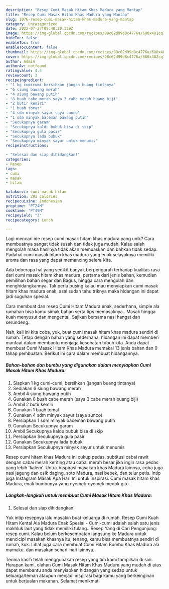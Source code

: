 ```yaml
---
description: "Resep Cumi Masak Hitam Khas Madura yang Mantap"
title: "Resep Cumi Masak Hitam Khas Madura yang Mantap"
slug: 1076-resep-cumi-masak-hitam-khas-madura-yang-mantap
category: Uncategorized
date: 2022-07-27T09:40:20.339Z
image: https://img-global.cpcdn.com/recipes/98c62d99d8c4776a/680x482cq70/cumi-masak-hitam-khas-madura-foto-resep-utama.jpg
hideToc: false
enableToc: true
enableTocContent: false
thumbnail: https://img-global.cpcdn.com/recipes/98c62d99d8c4776a/680x482cq70/cumi-masak-hitam-khas-madura-foto-resep-utama.jpg
cover: https://img-global.cpcdn.com/recipes/98c62d99d8c4776a/680x482cq70/cumi-masak-hitam-khas-madura-foto-resep-utama.jpg
author: Admin
authorAv: notfound
ratingvalue: 4.4
reviewcount: 3
recipeingredient:
- "1 kg cumicumi bersihkan jangan buang tintanya"
- "6 siung bawang merah"
- "4 siung bawang putih"
- "8 buah cabe merah saya 3 cabe merah buang biji"
- "2 butir kemiri"
- "1 buah tomat"
- "4 sdm minyak sayur saya sunco"
- "1 sdm minyak baceman bawang putih"
- "Secukupnya garam"
- "Secukupnya kaldu bubuk bisa di skip"
- "Secukupnya gula pasir"
- "Secukupnya lada bubuk"
- "Secukupnya minyak sayur untuk menumis"
recipeinstructions:

- "Selesai dan siap dihidangkan!"
categories:
- Resep
tags:
- cumi
- masak
- hitam

katakunci: cumi masak hitam 
nutrition: 291 calories
recipecuisine: Indonesian
preptime: "PT24M"
cooktime: "PT49M"
recipeyield: "3"
recipecategory: Lunch

---
```





Lagi mencari ide resep cumi masak hitam khas madura yang unik? Cara membuatnya sangat tidak susah dan tidak juga mudah. Kalau salah mengolah maka hasilnya tidak akan memuaskan dan bahkan tidak sedap. Padahal cumi masak hitam khas madura yang enak selayaknya memiliki aroma dan rasa yang dapat memancing selera Kita.





Ada beberapa hal yang sedikit banyak berpengaruh terhadap kualitas rasa dari cumi masak hitam khas madura, pertama dari jenis bahan, kemudian pemilihan bahan segar dan Bagus, hingga cara mengolah dan menghidangkannya. Tak perlu pusing kalau mau menyiapkan cumi masak hitam khas madura enak,      asal sudah tahu triknya maka hidangan ini dapat jadi suguhan spesial.














Cara membuat dan resep Cumi Hitam Madura enak, sederhana, simple ala rumahan bisa kamu simak bahan serta tips memasaknya.. Masak hingga kuah menyusut dan mengental. Sajikan bersama nasi hangat dan serundeng..






Nah, kali ini kita coba, yuk, buat cumi masak hitam khas madura sendiri di rumah. Tetap dengan bahan yang sederhana, hidangan ini dapat memberi manfaat dalam membantu menjaga kesehatan tubuh kita. Anda dapat membuat Cumi Masak Hitam Khas Madura memakai 13 jenis bahan dan 0 tahap pembuatan. Berikut ini cara dalam membuat hidangannya.

<!--inarticleads1-->

##### Bahan-bahan dan bumbu yang digunakan dalam menyiapkan Cumi Masak Hitam Khas Madura:

1. Siapkan 1 kg cumi-cumi, bersihkan (jangan buang tintanya)
1. Sediakan 6 siung bawang merah
1. Ambil 4 siung bawang putih
1. Gunakan 8 buah cabe merah (saya 3 cabe merah buang biji)
1. Ambil 2 butir kemiri
1. Gunakan 1 buah tomat
1. Gunakan 4 sdm minyak sayur (saya sunco)
1. Persiapkan 1 sdm minyak baceman bawang putih
1. Gunakan Secukupnya garam
1. Ambil Secukupnya kaldu bubuk bisa di skip
1. Persiapkan Secukupnya gula pasir
1. Gunakan Secukupnya lada bubuk
1. Persiapkan Secukupnya minyak sayur untuk menumis


Resep cumi hitam khas Madura ini cukup pedas, subtitusi cabai rawit dengan cabai merah keriting atau cabai merah besar jika ingin rasa pedas yang lebih &#39;kalem&#39;. Untuk inspirasi masakan khas Madura lainnya, coba juga nasi jagung dan osik daging, soto Madura, nasi bebek, dan telur petis. Intip juga Instagram Masak Apa Hari Ini untuk inspirasi. Cumi masak hitam khas Madura, enak bumbunya yang nyemek-nyemek medok gitu. 

<!--inarticleads2-->

##### Langkah-langkah untuk membuat Cumi Masak Hitam Khas Madura:


1. Selesai dan siap dihidangkan!

Yuk intip resepnya lalu masakin buat keluarga di rumah. Resep Cumi Kuah Hitam Kental Ala Madura Enak Spesial - Cumi-cumi adalah salah satu jenis makhluk laut yang tidak memiliki tulang.. Resep Yang di Cari Pengunjung: resep cumi. Kalau belum berkesempatan langsung ke Madura untuk mencicipi masakan khasnya itu, tenang, kamu bisa membuatnya sendiri di rumah, kok. Lihat juga cara membuat Cumi Hitam Bumbu Khas Madura ala mamaku. dan masakan sehari-hari lainnya. 

Terima kasih telah menggunakan resep yang tim kami tampilkan di sini. Harapan kami, olahan Cumi Masak Hitam Khas Madura yang mudah di atas dapat membantu anda menyiapkan hidangan yang sedap untuk keluarga/teman ataupun menjadi inspirasi bagi kamu yang berkeinginan untuk berjualan makanan. Selamat menikmati
